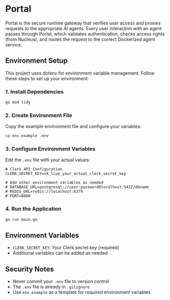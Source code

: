 # Portal

Portal is the secure runtime gateway that verifies user access and proxies requests to the appropriate AI agents. Every user interaction with an agent passes through Portal, which validates authentication, checks access rights (from Nucleus), and routes the request to the correct Dockerized agent service.

## Environment Setup

This project uses dotenv for environment variable management. Follow these steps to set up your environment:

### 1. Install Dependencies

```bash
go mod tidy
```

### 2. Create Environment File

Copy the example environment file and configure your variables:

```bash
cp env.example .env
```

### 3. Configure Environment Variables

Edit the `.env` file with your actual values:

```env
# Clerk API Configuration
CLERK_SECRET_KEY=sk_live_your_actual_clerk_secret_key

# Add other environment variables as needed
# DATABASE_URL=postgresql://user:password@localhost:5432/dbname
# REDIS_URL=redis://localhost:6379
# PORT=8080
```

### 4. Run the Application

```bash
go run main.go
```

## Environment Variables

- `CLERK_SECRET_KEY`: Your Clerk secret key (required)
- Additional variables can be added as needed

## Security Notes

- Never commit your `.env` file to version control
- The `.env` file is already in `.gitignore`
- Use `env.example` as a template for required environment variables 